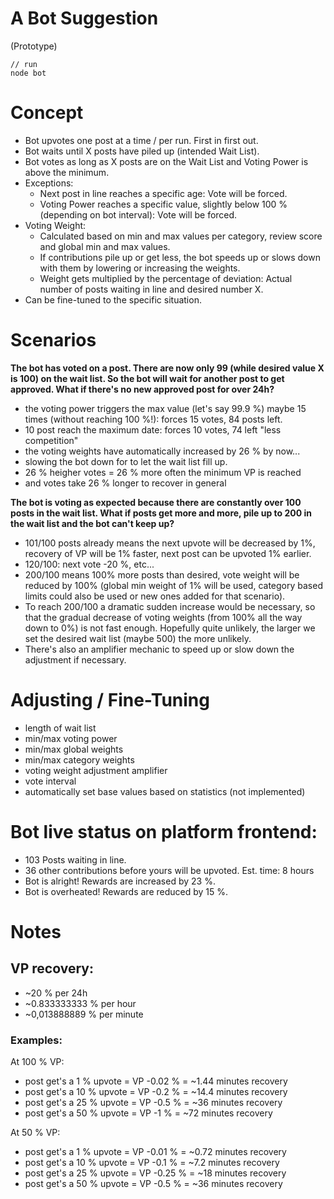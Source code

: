 # A Bot Suggestion

(Prototype)

```
// run
node bot
```

# Concept

- Bot upvotes one post at a time / per run. First in first out.
- Bot waits until X posts have piled up (intended Wait List).
- Bot votes as long as X posts are on the Wait List and Voting Power is above the minimum.
- Exceptions:
    - Next post in line reaches a specific age: Vote will be forced.
    - Voting Power reaches a specific value, slightly below 100 % (depending on bot interval): Vote will be forced.
- Voting Weight:
    - Calculated based on min and max values per category, review score and global min and max values.
    - If contributions pile up or get less, the bot speeds up or slows down with them by lowering or increasing the weights.
    - Weight gets multiplied by the percentage of deviation: Actual number of posts waiting in line and desired number X.
- Can be fine-tuned to the specific situation.  

# Scenarios

**The bot has voted on a post. There are now only 99 (while desired value X is 100) on the wait list. So the bot will wait for another post to get approved. What if there's no new approved post for over 24h?**

- the voting power triggers the max value (let's say 99.9 %) maybe 15 times (without reaching 100 %!): forces 15 votes, 84 posts left.
- 10 post reach the maximum date: forces 10 votes, 74 left "less competition"
- the voting weights have automatically increased by 26 % by now... 
- slowing the bot down for to let the wait list fill up.
- 26 % heigher votes = 26 % more often the minimum VP is reached
- and votes take 26 % longer to recover in general

**The bot is voting as expected because there are constantly over 100 posts in the wait list. What if posts get more and more, pile up to 200 in the wait list and the bot can't keep up?**

- 101/100 posts already means the next upvote will be decreased by 1%, recovery of VP will be 1% faster, next post can be upvoted 1% earlier.
- 120/100: next vote -20 %, etc...
- 200/100 means 100% more posts than desired, vote weight will be reduced by 100% (global min weight of 1% will be used, category based limits could also be used or new ones added for that scenario).
- To reach 200/100 a dramatic sudden increase would be necessary, so that the gradual decrease of voting weights (from 100% all the way down to 0%) is not fast enough. Hopefully quite unlikely, the larger we set the desired wait list (maybe 500) the more unlikely.
- There's also an amplifier mechanic to speed up or slow down the adjustment if necessary.

# Adjusting / Fine-Tuning

- length of wait list
- min/max voting power
- min/max global weights 
- min/max category weights
- voting weight adjustment amplifier
- vote interval
- automatically set base values based on statistics (not implemented)

# Bot live status on platform frontend:

- 103 Posts waiting in line.
- 36 other contributions before yours will be upvoted. Est. time: 8 hours
- Bot is alright! Rewards are increased by 23 %.
- Bot is overheated! Rewards are reduced by 15 %.

# Notes

## VP recovery:
 
- ~20 % per 24h
- ~0.833333333 % per hour
- ~0,013888889 % per minute

### Examples:
 
At 100 % VP:
- post get's a 1 % upvote = VP -0.02 % = ~1.44 minutes recovery
- post get's a 10 % upvote = VP -0.2 % = ~14.4 minutes recovery
- post get's a 25 % upvote = VP -0.5 % = ~36 minutes recovery
- post get's a 50 % upvote = VP -1 % = ~72 minutes recovery

At 50 % VP:
- post get's a 1 % upvote = VP -0.01 % = ~0.72 minutes recovery
- post get's a 10 % upvote = VP -0.1 % = ~7.2 minutes recovery
- post get's a 25 % upvote = VP -0.25 % = ~18 minutes recovery
- post get's a 50 % upvote = VP -0.5 % = ~36 minutes recovery
